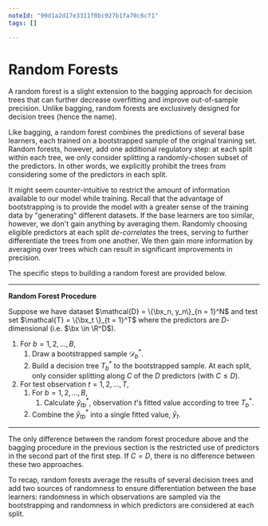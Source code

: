 ```yaml
---
noteId: "99d1a2d17e3311f0bc927b1fa70c6cf1"
tags: []

---
```


# Random Forests



A random forest is a slight extension to the bagging approach for decision trees that can further decrease overfitting and improve out-of-sample precision. Unlike bagging, random forests are exclusively designed for decision trees (hence the name). 

Like bagging, a random forest combines the predictions of several base learners, each trained on a bootstrapped sample of the original training set. Random forests, however, add one additional regulatory step: at each split within each tree, we only consider splitting a randomly-chosen subset of the predictors. In other words, we explicitly prohibit the trees from considering some of the predictors in each split. 

It might seem counter-intuitive to restrict the amount of information available to our model while training. Recall that the advantage of bootstrapping is to provide the model with a greater sense of the training data by "generating" different datasets. If the base learners are too similar, however, we don't gain anything by averaging them. Randomly choosing eligible predictors at each split *de-correlates* the trees, serving to further differentiate the trees from one another. We then gain more information by averaging over trees which can result in significant improvements in precision.

The specific steps to building a random forest are provided below. 



____

**Random Forest Procedure**

Suppose we have dataset $\mathcal{D} = \{\bx_n, y_n\}_{n = 1}^N$ and test set $\mathcal{T} = \{\bx_t \}_{t = 1}^T$ where the predictors are $D$-dimensional (i.e. $\bx \in \R^D$). 

1. For $b =  1, 2, \dots, B$,
   1. Draw a bootstrapped sample $\mathcal{D}^*_b$. 
   2. Build a decision tree $T^*_b$ to the bootstrapped sample. At each split, only consider splitting along $C$ of the $D$ predictors (with $C \leq D$).
2. For test observation $t = 1, 2, \dots, T$,
   1. For $b = 1, 2, \dots, B$,
      1. Calculate $\hat{y}^*_{tb}$, observation $t$'s fitted value according to tree $T^*_b$.
   2. Combine the $\hat{y}^*_{tb}$  into a single fitted value, $\hat{y}_t$.

____



The only difference between the random forest procedure above and the bagging procedure in the previous section is the restricted use of predictors in the second part of the first step. If $C = D$, there is no difference between these two approaches. 



To recap, random forests average the results of several decision trees and add two sources of randomness to ensure differentiation between the base learners: randomness in which observations are sampled via the bootstrapping and randomness in which predictors are considered at each split.  

